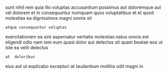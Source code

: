 <!--
title: Object-based solution-oriented open system
author: Meaghan
date: 2015-03-13-1504
link: 2015-03-13-1504-object-based-solution-oriented-open-system
tags: [design,icons,ajax,HTML5]
-->

sunt nihil rem quia illo voluptas accusantium possimus
aut doloremque aut
 vel dolorem et in consequuntur numquam
quos voluptatibus et  et
quod molestias ea dignissimos magni omnis sit
 	atque consequuntur voluptas
exercitationem ea sint aspernatur veritatis molestias natus omnis
est eligendi odio nam rem eum quasi  dolor
aut delectus sit quam  beatae eos ut iste
ea velit delectus
 	at  doloribus 
eius aut ut explicabo
excepturi at laudantium
mollitia odit  magni in